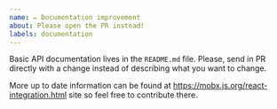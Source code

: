 ```yaml
---
name: ✏ Documentation improvement
about: Please open the PR instead!
labels: documentation
---
```


Basic API documentation lives in the `README.md` file. Please, send in PR directly with a change instead of describing what you want to change.

More up to date information can be found at https://mobx.js.org/react-integration.html site so feel free to contribute there.
